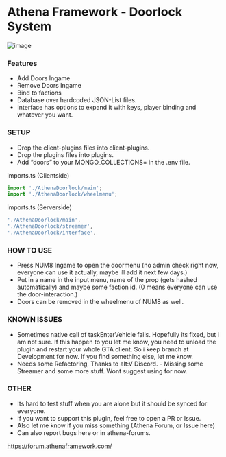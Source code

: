 # Athena Framework - Doorlock System
 
![image](https://user-images.githubusercontent.com/82890183/136729801-b86dc411-56e7-4d90-b8fb-a308143823b4.png)

### Features
* Add Doors Ingame
* Remove Doors Ingame
* Bind to factions
* Database over hardcoded JSON-List files.
* Interface has options to expand it with keys, player binding and whatever you want.

### SETUP

- Drop the client-plugins files into client-plugins.
- Drop the plugins files into plugins.
- Add “doors” to your MONGO_COLLECTIONS= in the .env file.

imports.ts (Clientside)
```typescript 
import './AthenaDoorlock/main';
import './AthenaDoorlock/wheelmenu';
```
imports.ts (Serverside)
```typescript
'./AthenaDoorlock/main',
'./AthenaDoorlock/streamer',
'./AthenaDoorlock/interface',
```

### HOW TO USE
* Press NUM8 Ingame to open the doormenu (no admin check right now, everyone can use it actually, maybe ill add it next few days.)
* Put in a name in the input menu, name of the prop (gets hashed automatically) and maybe some faction id. (0 means everyone can use the door-interaction.)
* Doors can be removed in the wheelmenu of NUM8 as well.

### KNOWN ISSUES
* Sometimes native call of taskEnterVehicle fails. Hopefully its fixed, but i am not sure. If this happen to you let me know, you need to unload the plugin and restart your whole GTA client. So i keep branch at Development for now. If you find something else, let me know.
* Needs some Refactoring, Thanks to alt:V Discord. - Missing some Streamer and some more stuff. Wont suggest using for now.

### OTHER
* Its hard to test stuff when you are alone but it should be synced for everyone.
* If you want to support this plugin, feel free to open a PR or Issue.
* Also let me know if you miss something (Athena Forum, or Issue here) 
* Can also report bugs here or in athena-forums.

https://forum.athenaframework.com/
